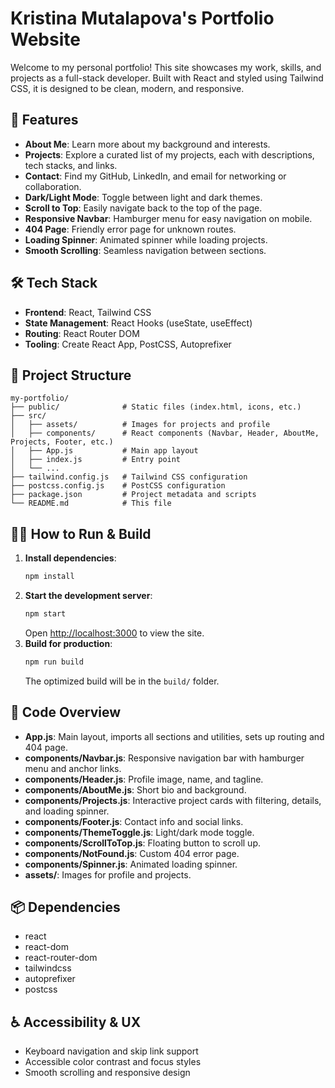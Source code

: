 # Kristina Mutalapova's Portfolio Website

Welcome to my personal portfolio! This site showcases my work, skills, and projects as a full-stack developer. Built with React and styled using Tailwind CSS, it is designed to be clean, modern, and responsive.

## 🚀 Features
- **About Me**: Learn more about my background and interests.
- **Projects**: Explore a curated list of my projects, each with descriptions, tech stacks, and links.
- **Contact**: Find my GitHub, LinkedIn, and email for networking or collaboration.
- **Dark/Light Mode**: Toggle between light and dark themes.
- **Scroll to Top**: Easily navigate back to the top of the page.
- **Responsive Navbar**: Hamburger menu for easy navigation on mobile.
- **404 Page**: Friendly error page for unknown routes.
- **Loading Spinner**: Animated spinner while loading projects.
- **Smooth Scrolling**: Seamless navigation between sections.

## 🛠️ Tech Stack
- **Frontend**: React, Tailwind CSS
- **State Management**: React Hooks (useState, useEffect)
- **Routing**: React Router DOM
- **Tooling**: Create React App, PostCSS, Autoprefixer

## 📁 Project Structure
```
my-portfolio/
├── public/              # Static files (index.html, icons, etc.)
├── src/
│   ├── assets/          # Images for projects and profile
│   ├── components/      # React components (Navbar, Header, AboutMe, Projects, Footer, etc.)
│   ├── App.js           # Main app layout
│   ├── index.js         # Entry point
│   └── ...
├── tailwind.config.js   # Tailwind CSS configuration
├── postcss.config.js    # PostCSS configuration
├── package.json         # Project metadata and scripts
└── README.md            # This file
```

## 🧑‍💻 How to Run & Build
1. **Install dependencies**:
   ```bash
   npm install
   ```
2. **Start the development server**:
   ```bash
   npm start
   ```
   Open [http://localhost:3000](http://localhost:3000) to view the site.
3. **Build for production**:
   ```bash
   npm run build
   ```
   The optimized build will be in the `build/` folder.

## 📝 Code Overview
- **App.js**: Main layout, imports all sections and utilities, sets up routing and 404 page.
- **components/Navbar.js**: Responsive navigation bar with hamburger menu and anchor links.
- **components/Header.js**: Profile image, name, and tagline.
- **components/AboutMe.js**: Short bio and background.
- **components/Projects.js**: Interactive project cards with filtering, details, and loading spinner.
- **components/Footer.js**: Contact info and social links.
- **components/ThemeToggle.js**: Light/dark mode toggle.
- **components/ScrollToTop.js**: Floating button to scroll up.
- **components/NotFound.js**: Custom 404 error page.
- **components/Spinner.js**: Animated loading spinner.
- **assets/**: Images for profile and projects.

## 📦 Dependencies
- react
- react-dom
- react-router-dom
- tailwindcss
- autoprefixer
- postcss

## ♿ Accessibility & UX
- Keyboard navigation and skip link support
- Accessible color contrast and focus styles
- Smooth scrolling and responsive design